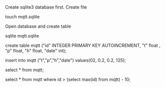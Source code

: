 Create sqlite3 database first.
Create file

 touch mqtt.sqlite

Open database and create table

 sqlite mqtt.sqlite

 create table mqtt ("id" INTEGER PRIMARY KEY AUTOINCREMENT, "t" float , "p" float, "h" float, "date" int);

 insert into mqtt ("t","p","h","date")  values(02, 0.2, 0.2, 125);

 select * from mqtt;

 select * from mqtt where id > (select max(id) from mqtt) - 10;

